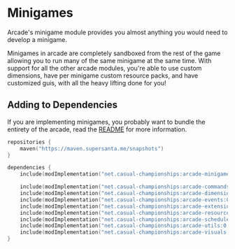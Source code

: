 # Minigames

Arcade's minigame module provides you almost anything you would need to develop a minigame.

Minigames in arcade are completely sandboxed from the rest of the game allowing you to
run many of the same minigame at the same time. 
With support for all the other arcade modules, you're able to use custom dimensions,
have per minigame custom resource packs, and have customized guis, with all the heavy
lifting done for you!

## Adding to Dependencies

If you are implementing minigames, you probably want to bundle the entirety of the arcade,
read the [README](../../README.md) for more information.

```kts
repositories {
    maven("https://maven.supersanta.me/snapshots")
}

dependencies {
    include(modImplementation("net.casual-championships:arcade-minigames:0.3.0-alpha.30+1.21.1")!!)

    include(modImplementation("net.casual-championships:arcade-commands:0.3.0-alpha.30+1.21.1")!!)
    include(modImplementation("net.casual-championships:arcade-dimensions:0.3.0-alpha.30+1.21.1")!!)
    include(modImplementation("net.casual-championships:arcade-events:0.3.0-alpha.30+1.21.1")!!)
    include(modImplementation("net.casual-championships:arcade-extensions:0.3.0-alpha.30+1.21.1")!!)
    include(modImplementation("net.casual-championships:arcade-resource-pack:0.3.0-alpha.30+1.21.1")!!)
    include(modImplementation("net.casual-championships:arcade-scheduler:0.3.0-alpha.30+1.21.1")!!)
    include(modImplementation("net.casual-championships:arcade-utils:0.3.0-alpha.30+1.21.1")!!)
    include(modImplementation("net.casual-championships:arcade-visuals:0.3.0-alpha.30+1.21.1")!!)
}
```
